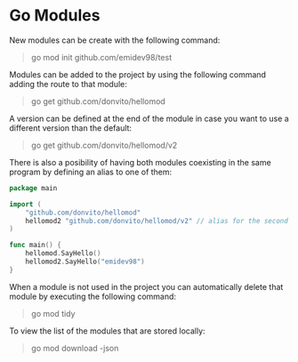 # Go Modules

New modules can be create with the following command:
> go mod init github.com/emidev98/test

Modules can be added to the project by using the following command adding the route to that module:
> go get github.com/donvito/hellomod

A version can be defined at the end of the module in case you want to use a different version than the default:
> go get github.com/donvito/hellomod/v2

There is also a posibility of having both modules coexisting in the same program by defining an alias to one of them:

```go
package main

import (
	"github.com/donvito/hellomod"
	hellomod2 "github.com/donvito/hellomod/v2" // alias for the second version of the program
)

func main() {
	hellomod.SayHello()
	hellomod2.SayHello("emidev98")
}
```

When a module is not used in the project you can automatically delete that module by executing the following command:
> go mod tidy

To view the list of the modules that are stored locally:
> go mod download -json

